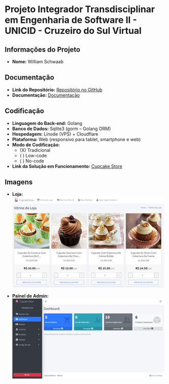 # Projeto Integrador Transdisciplinar em Engenharia de Software II - UNICID - Cruzeiro do Sul Virtual

## Informações do Projeto

- **Nome:** William Schwaab

## Documentação

- **Link do Repositório:** [Repositório no GitHub](https://github.com/bitebait/cupcakestore/tree/main/docs)
- **Documentação:** [Documentação](https://github.com/bitebait/cupcakestore/blob/main/docs/Documentacao%20-%20PIT%20-%20William%20Schwaab.pdf)

## Codificação

- **Linguagem do Back-end:** Golang
- **Banco de Dados:** Sqlite3 (gorm – Golang ORM)
- **Hospedagem:** Linode (VPS) + Cloudflare
- **Plataforma:** Web (responsivo para tablet, smartphone e web)
- **Modo de Codificação:**
  - (X) Tradicional
  - ( ) Low-code
  - ( ) No-code
- **Link da Solução em Funcionamento:** [Cupcake Store](https://cupcakestore.schwaab.me:2053/store)

## Imagens

- **Loja:**
  ![Loja](https://github.com/bitebait/cupcakestore/blob/main/docs/store.png)

- **Painel de Admin:**
  ![Painel de Admin](https://github.com/bitebait/cupcakestore/blob/main/docs/dashboard.png)
